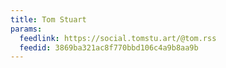 ```yaml
---
title: Tom Stuart
params:
  feedlink: https://social.tomstu.art/@tom.rss
  feedid: 3869ba321ac8f770bbd106c4a9b8aa9b
---
```

